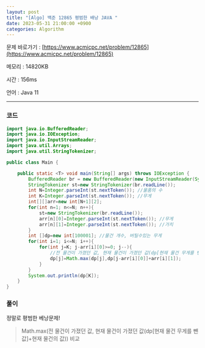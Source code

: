 ```yaml
---
layout: post
title: "[Algo] 백준 12865 평범한 배낭 JAVA "
date: 2023-05-31 21:00:00 +0900
categories: Algorithm
---
```


문제 바로가기 : [https://www.acmicpc.net/problem/12865](https://www.acmicpc.net/problem/12865)

메모리 : 14820KB

시간 : 156ms

언어 : Java 11

---

### 코드

```java
import java.io.BufferedReader;
import java.io.IOException;
import java.io.InputStreamReader;
import java.util.Arrays;
import java.util.StringTokenizer;

public class Main {

	public static <T> void main(String[] args) throws IOException {
		BufferedReader br = new BufferedReader(new InputStreamReader(System.in));
		StringTokenizer st=new StringTokenizer(br.readLine());
		int N=Integer.parseInt(st.nextToken()); //물품의 수
		int K=Integer.parseInt(st.nextToken()); //무게
		int[][]arr=new int[N+1][2];
		for(int n=1; n<=N; n++){
			st=new StringTokenizer(br.readLine());
			arr[n][0]=Integer.parseInt(st.nextToken()); //무게
			arr[n][1]=Integer.parseInt(st.nextToken()); //가치
		}
		int []dp=new int[100001]; //물건 개수, 버틸수있는 무게
		for(int i=1; i<=N; i++){
			for(int j=K; j-arr[i][0]>=0; j--){
				//전 물건이 가졌던 값, 현재 물건이 가졌던 값(dp[현재 물건 무게를 뺀 값]+현재 물건의 값) 비교
				dp[j]=Math.max(dp[j],dp[j-arr[i][0]]+arr[i][1]);
			}
		}
		System.out.println(dp[K]);
	}
}
```

### 풀이

정말로 평범한 베낭문제!

> Math.max(전 물건이 가졌던 값, 현재 물건이 가졌던 값(dp[현재 물건 무게를 뺀 값]+현재 물건의 값)) 비교
